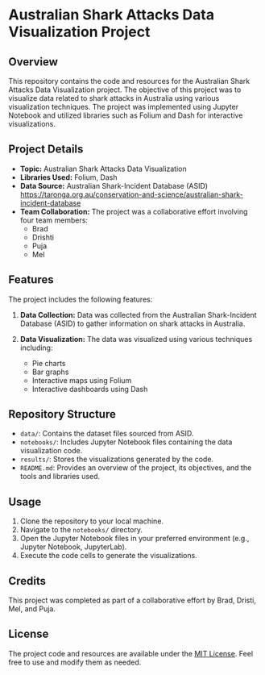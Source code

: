 # Australian Shark Attacks Data Visualization Project

## Overview

This repository contains the code and resources for the Australian Shark Attacks Data Visualization project. The objective of this project was to visualize data related to shark attacks in Australia using various visualization techniques. The project was implemented using Jupyter Notebook and utilized libraries such as Folium and Dash for interactive visualizations.

## Project Details

- **Topic:** Australian Shark Attacks Data Visualization
- **Libraries Used:** Folium, Dash
- **Data Source:** Australian Shark-Incident Database (ASID)
https://taronga.org.au/conservation-and-science/australian-shark-incident-database
- **Team Collaboration:** The project was a collaborative effort involving four team members:
  - Brad
  - Drishti
  - Puja
  - Mel

## Features

The project includes the following features:

1. **Data Collection:** Data was collected from the Australian Shark-Incident Database (ASID) to gather information on shark attacks in Australia.

2. **Data Visualization:** The data was visualized using various techniques including:
   - Pie charts
   - Bar graphs
   - Interactive maps using Folium
   - Interactive dashboards using Dash

## Repository Structure

- `data/`: Contains the dataset files sourced from ASID.
- `notebooks/`: Includes Jupyter Notebook files containing the data visualization code.
- `results/`: Stores the visualizations generated by the code.
- `README.md`: Provides an overview of the project, its objectives, and the tools and libraries used.

## Usage

1. Clone the repository to your local machine.
2. Navigate to the `notebooks/` directory.
3. Open the Jupyter Notebook files in your preferred environment (e.g., Jupyter Notebook, JupyterLab).
4. Execute the code cells to generate the visualizations.



## Credits

This project was completed as part of a collaborative effort by Brad, Dristi, Mel, and Puja.

## License

The project code and resources are available under the [MIT License](LICENSE). Feel free to use and modify them as needed.
